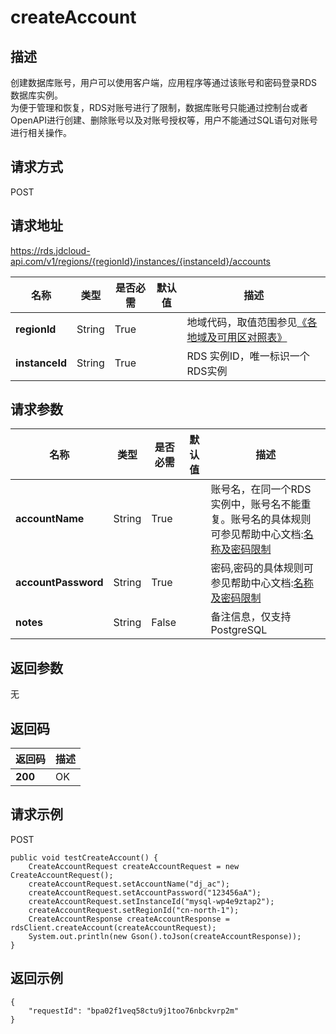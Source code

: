 # createAccount


## 描述
创建数据库账号，用户可以使用客户端，应用程序等通过该账号和密码登录RDS数据库实例。<br>为便于管理和恢复，RDS对账号进行了限制，数据库账号只能通过控制台或者OpenAPI进行创建、删除账号以及对账号授权等，用户不能通过SQL语句对账号进行相关操作。

## 请求方式
POST

## 请求地址
https://rds.jdcloud-api.com/v1/regions/{regionId}/instances/{instanceId}/accounts

|名称|类型|是否必需|默认值|描述|
|---|---|---|---|---|
|**regionId**|String|True| |地域代码，取值范围参见[《各地域及可用区对照表》](../Enum-Definitions/Regions-AZ.md)|
|**instanceId**|String|True| |RDS 实例ID，唯一标识一个RDS实例|

## 请求参数
|名称|类型|是否必需|默认值|描述|
|---|---|---|---|---|
|**accountName**|String|True| |账号名，在同一个RDS实例中，账号名不能重复。账号名的具体规则可参见帮助中心文档:[名称及密码限制](../../../documentation/Database-and-Cache-Service/RDS/Introduction/Restrictions/SQLServer-Restrictions.md)|
|**accountPassword**|String|True| |密码,密码的具体规则可参见帮助中心文档:[名称及密码限制](../../../documentation/Database-and-Cache-Service/RDS/Introduction/Restrictions/SQLServer-Restrictions.md)|
|**notes**|String|False| |备注信息，仅支持PostgreSQL|


## 返回参数
无


## 返回码
|返回码|描述|
|---|---|
|**200**|OK|

## 请求示例
POST
```
public void testCreateAccount() {
    CreateAccountRequest createAccountRequest = new CreateAccountRequest();
    createAccountRequest.setAccountName("dj_ac");
    createAccountRequest.setAccountPassword("123456aA");
    createAccountRequest.setInstanceId("mysql-wp4e9ztap2");
    createAccountRequest.setRegionId("cn-north-1");
    CreateAccountResponse createAccountResponse = rdsClient.createAccount(createAccountRequest);
    System.out.println(new Gson().toJson(createAccountResponse));
}

```

## 返回示例
```
{
    "requestId": "bpa02f1veq58ctu9j1too76nbckvrp2m"
}
```
